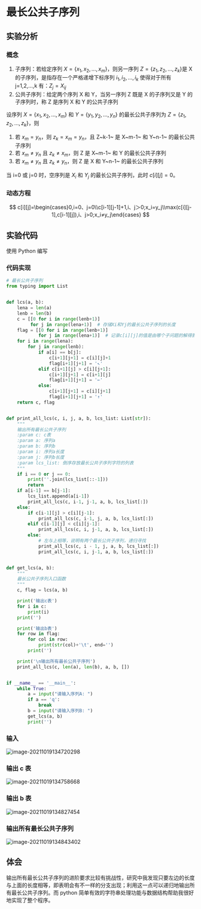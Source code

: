 # 最长公共子序列

## 实验分析

### 概念

1. 子序列：若给定序列 $X=\{x_1,x_2,…,x_m\}$，则另一序列 $Z=\{z_1,z_2,…,z_k\}$是 X 的子序列，是指存在一个严格递增下标序列 ${i_1,i_2,…,i_k}$ 使得对于所有 j=1,2,…,k 有：$Z_j=X_{ij}$
2. 公共子序列：给定两个序列 X 和 Y，当另一序列 Z 既是 X 的子序列又是 Y 的子序列时，称 Z 是序列 X 和 Y 的公共子序列

设序列 $X=\{x_1,x_2,…,x_m\}$ 和 $Y=\{y_1,y_2,…,y_n\}$ 的最长公共子序列为 $Z=\{z_1,z_2,…,z_k\}$，则

1. 若 $x_m=y_n$，则 $z_k=x_m=y_n$，且 Z~k-1~ 是 X~m-1~ 和 Y~n-1~ 的最长公共子序列
2. 若 $x_m≠y_n$ 且 $z_k≠x_m$，则 Z 是 X~m-1~ 和 Y 的最长公共子序列
3. 若 $x_m≠y_n$ 且 $z_k≠y_n$，则 Z 是 X 和 Y~n-1~ 的最长公共子序列

当 i=0 或 j=0 时，空序列是 $X_i$ 和 $Y_j$ 的最长公共子序列，此时 $c[i][j]=0$。

### 动态方程

$$
c[i][j]=\begin{cases}0,i=0、j=0\\c[i-1][j-1]+1,i、j＞0;x_i=y_j\\max(c[i][j-1],c[i-1][j]),i、j>0;x_i≠y_j\end{cases}
$$

## 实验代码

使用 Python 编写

### 代码实现

```python
# 最长公共子序列
from typing import List


def lcs(a, b):
    lena = len(a)
    lenb = len(b)
    c = [[0 for i in range(lenb+1)]
         for j in range(lena+1)]  # 存储Xi和Yj的最长公共子序列的长度
    flag = [[0 for i in range(lenb+1)]
            for j in range(lena+1)]  # 记录c[i][j]的值是由哪个子问题的解得到的
    for i in range(lena):
        for j in range(lenb):
            if a[i] == b[j]:
                c[i+1][j+1] = c[i][j]+1
                flag[i+1][j+1] = '↖'
            elif c[i+1][j] > c[i][j+1]:
                c[i+1][j+1] = c[i+1][j]
                flag[i+1][j+1] = '←'
            else:
                c[i+1][j+1] = c[i][j+1]
                flag[i+1][j+1] = '↑'
    return c, flag


def print_all_lcs(c, i, j, a, b, lcs_list: List[str]):
    """
    输出所有最长公共子序列
    :param c: c表
    :param a: 序列a
    :param b: 序列b
    :param i: 序列a长度
    :param j: 序列b长度
    :param lcs_list: 倒序存放最长公共子序列字符的列表
    """
    if i == 0 or j == 0:
        print(''.join(lcs_list[::-1]))
        return
    if a[i-1] == b[j-1]:
        lcs_list.append(a[i-1])
        print_all_lcs(c, i-1, j-1, a, b, lcs_list[:])
    else:
        if c[i-1][j] > c[i][j-1]:
            print_all_lcs(c, i-1, j, a, b, lcs_list[:])
        elif c[i-1][j] < c[i][j-1]:
            print_all_lcs(c, i, j-1, a, b, lcs_list[:])
        else:
            # 左与上相等，说明有两个最长公共子序列，递归寻找
            print_all_lcs(c, i - 1, j, a, b, lcs_list[:])
            print_all_lcs(c, i, j-1, a, b, lcs_list[:])


def get_lcs(a, b):
    """
    最长公共子序列入口函数
    """
    c, flag = lcs(a, b)

    print('输出c表')
    for i in c:
        print(i)
    print('')

    print('输出b表')
    for row in flag:
        for col in row:
            print(str(col)+'\t', end='')
        print('')

    print('\n输出所有最长公共子序列')
    print_all_lcs(c, len(a), len(b), a, b, [])


if __name__ == '__main__':
    while True:
        a = input("请输入序列A: ")
        if a == 'q':
            break
        b = input("请输入序列B: ")
        get_lcs(a, b)
        print('')

```

### 输入

![image-20211019134720298](https://markdown-1303167219.cos.ap-shanghai.myqcloud.com/image-20211019134720298.png)

### 输出 c 表

![image-20211019134758668](https://markdown-1303167219.cos.ap-shanghai.myqcloud.com/image-20211019134758668.png)

### 输出 b 表

![image-20211019134827454](https://markdown-1303167219.cos.ap-shanghai.myqcloud.com/image-20211019134827454.png)

### 输出所有最长公共子序列

![image-20211019134843402](https://markdown-1303167219.cos.ap-shanghai.myqcloud.com/image-20211019134843402.png)

## 体会

输出所有最长公共子序列的进阶要求比较有挑战性，研究中我发现只要左边的长度与上面的长度相等，即表明会有不一样的分支出现；利用这一点可以递归地输出所有最长公共子序列。而 python 简单有效的字符串处理功能与数据结构帮助我很好地实现了整个程序。

